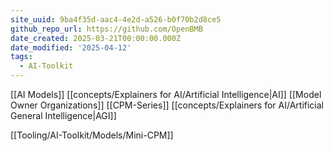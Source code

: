 ```yaml
---
site_uuid: 9ba4f35d-aac4-4e2d-a526-b0f70b2d8ce5
github_repo_url: https://github.com/OpenBMB
date_created: 2025-03-21T00:00:00.000Z
date_modified: '2025-04-12'
tags:
  - AI-Toolkit
---
```














































[[AI Models]]
[[concepts/Explainers for AI/Artificial Intelligence|AI]]
[[Model Owner Organizations]]
[[CPM-Series]]
[[concepts/Explainers for AI/Artificial General Intelligence|AGI]]

[[Tooling/AI-Toolkit/Models/Mini-CPM]]